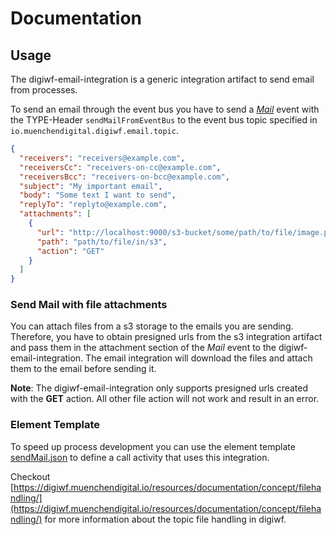 # Documentation

## Usage

The digiwf-email-integration is a generic integration artifact to send email from processes.

To send an email through the event bus you have to send
a *[Mail](https://github.com/it-at-m/digiwf-email-integration/tree/dev/digiwf-email-integration/src/main/java/io/muenchendigital/digiwf/email/integration/domain/model/Mail.java)*
event with the TYPE-Header `sendMailFromEventBus` to the event bus topic specified
in `io.muenchendigital.digiwf.email.topic`.

````json
{
  "receivers": "receivers@example.com",
  "receiversCc": "receivers-on-cc@example.com",
  "receiversBcc": "receivers-on-bcc@example.com",
  "subject": "My important email",
  "body": "Some text I want to send",
  "replyTo": "replyto@example.com",
  "attachments": [
    {
      "url": "http://localhost:9000/s3-bucket/some/path/to/file/image.png",
      "path": "path/to/file/in/s3",
      "action": "GET"
    }
  ]
}
````

### Send Mail with file attachments

You can attach files from a s3 storage to the emails you are sending.
Therefore, you have to obtain presigned urls from the s3 integration artifact and pass them in the attachment section
of the *Mail* event to the digiwf-email-integration.
The email integration will download the files and attach them to the email before sending it.

**Note**: The digiwf-email-integration only supports presigned urls created with the **GET** action.
All other file action will not work and result in an error.

### Element Template

To speed up process development you can use the element template [sendMail.json](sendMail.json) to define a call
activity
that uses this integration.

Checkout [https://digiwf.muenchendigital.io/resources/documentation/concept/filehandling/](https://digiwf.muenchendigital.io/resources/documentation/concept/filehandling/)
for more information about the topic file handling in digiwf.
